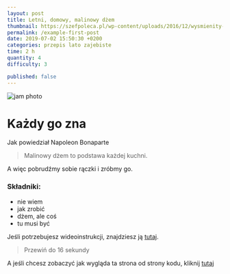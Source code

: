 ```yaml
---
layout: post
title: Letni, domowy, malinowy dżem
thumbnail: https://szefpoleca.pl/wp-content/uploads/2016/12/wysmienity-dzem-malinowy.jpg
permalink: /example-first-post
date: 2019-07-02 15:50:30 +0200
categories: przepis lato zajebiste
time: 2 h
quantity: 4
difficulty: 3

published: false
---
```


![jam photo](https://szefpoleca.pl/wp-content/uploads/2016/12/wysmienity-dzem-malinowy.jpg)

# Każdy go zna

Jak powiedział Napoleon Bonaparte

> Malinowy dżem to podstawa każdej kuchni.

A więc pobrudźmy sobie rączki i zróbmy go.

### Składniki:

- nie wiem
- jak zrobić
- dżem, ale coś
- tu musi być

Jeśli potrzebujesz wideoinstrukcji, znajdziesz ją [tutaj](https://youtu.be/qvREHyukpgQ).

> Przewiń do 16 sekundy

A jeśli chcesz zobaczyć jak wygląda ta strona od strony kodu, kliknij [tutaj](https://raw.githubusercontent.com/bartekpacia/taste-tester-blog/master/collections/_posts/2019-07-02-malinowy-dzem.md)
